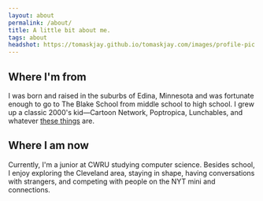 ```yaml
---
layout: about
permalink: /about/
title: A little bit about me.
tags: about
headshot: https://tomaskjay.github.io/tomaskjay.com/images/profile-pic.png
---
```


## Where I'm from
I was born and raised in the suburbs of Edina, Minnesota and was fortunate enough to go to The Blake School from middle school to high school. I grew up a classic 2000's kid—Cartoon Network, Poptropica, Lunchables, and whatever [these things](https://m.media-amazon.com/images/I/71gMwMu8IFL._AC_UF894,1000_QL80_.jpg) are.

## Where I am now
Currently, I'm a junior at CWRU studying computer science. Besides school, I enjoy exploring the Cleveland area, staying in shape, having conversations with strangers, and competing with people on the NYT mini and connections.
